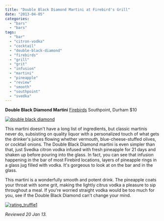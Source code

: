 ```yaml
---
title: "Double Black Diamond Martini at Firebird's Grill"
date: "2013-04-05"
categories: 
  - "bars"
  - "bars"
tags: 
  - "bar"
  - "citron-vodka"
  - "cocktail"
  - "double-black-diamond"
  - "firebirds"
  - "grill"
  - "grit"
  - "infusion"
  - "martini"
  - "pineapple"
  - "review"
  - "smooth"
  - "southpoint"
  - "svedka"
---
```


**Double Black Diamond Martini** [Firebirds](http://www.firebirdsrestaurants.com/fb/) Southpoint, Durham $10

[![double black diamond](http://s3.amazonaws.com/thegourmez-wpmedia/2013/03/double-black-diamond.jpg)](http://www.thegourmez.com/2013/04/double-black-diamond-martini-at-firebirds-grill/double-black-diamond/)

This martini doesn't have a long list of ingredients, but classic martinis never do, subsisting on quality liquor with a personalized touch of what gets the drinker's juices flowing whether vermouth, blue-cheese-stuffed olives, or cocktail onions. The Double Black Diamond martini is even simpler than that, just Svedka citron vodka infused with fresh pineapple for 21 days and shaken up before pouring into the glass. In fact, you can see that infusion happening in the bar of most Firebird locations, layers of pineapple rings in a glass jug filled with vodka. It's gorgeous to look at on the bar and in the glass.

This martini is a wonderfully smooth and potent drink. The pineapple coats your throat with some grit, making the lightly citrus vodka a pleasure to sip throughout a meal. If you're worried straight vodka would be too much for you, see if the Double Black Diamond can't change your mind.

[![rating_truffle1](http://s3.amazonaws.com/thegourmez-wpmedia/2009/02/rating_truffle1.gif)](http://www.thegourmez.com/2009/02/silk-hope-winery-nc-traminette-2007/rating_truffle1/)

_Reviewed 20 Jan 13._
